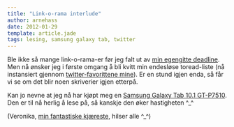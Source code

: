 ```yaml
---
title: "Link-o-rama interlude"
author: arnehass
date: 2012-01-29
template: article.jade
tags: lesing, samsung galaxy tab, twitter
---
```


<p>Ble ikke så mange link-o-rama-er før jeg falt ut av <a title="Link-o-rama&nbsp;#1" href="http://megoth.wordpress.com/2012/01/10/link-o-rama-1/">min egengitte deadline</a>. Men nå ønsker jeg i første omgang å bli kvitt min endesløse toread-liste (nå instansiert gjennom <a href="twitter.com/megoth/favorites">twitter-favorittene mine</a>). Er en stund igjen enda, så får vi se om det blir noen skriverier igjen etterpå.</p>
<p>Kan jo nevne at jeg nå har kjøpt meg en <a href="http://www.komplett.no/k/ki.aspx?sku=638473">Samsung Galaxy Tab 10.1 GT-P7510</a>. Den er til nå herlig å lese på, så kanskje den øker hastigheten ^_^</p>
<p>(Veronika, <a href="http://veledaonthewing.wordpress.com/">min fantastiske kjæreste</a>, hilser alle ^_^)</p>
